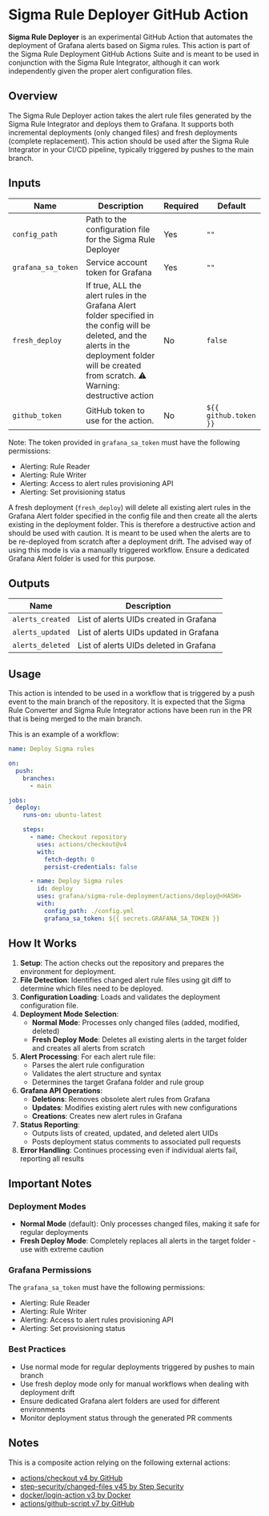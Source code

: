 # Sigma Rule Deployer GitHub Action

**Sigma Rule Deployer** is an experimental GitHub Action that automates the deployment of Grafana alerts based on Sigma rules. This action is part of the Sigma Rule Deployment GitHub Actions Suite and is meant to be used in conjunction with the Sigma Rule Integrator, although it can work independently given the proper alert configuration files.

## Overview

The Sigma Rule Deployer action takes the alert rule files generated by the Sigma Rule Integrator and deploys them to Grafana. It supports both incremental deployments (only changed files) and fresh deployments (complete replacement). This action should be used after the Sigma Rule Integrator in your CI/CD pipeline, typically triggered by pushes to the main branch.

## Inputs

| Name               | Description                                                                                                                                                                                           | Required | Default               |
| ------------------ | ----------------------------------------------------------------------------------------------------------------------------------------------------------------------------------------------------- | -------- | --------------------- |
| `config_path`      | Path to the configuration file for the Sigma Rule Deployer                                                                                                                                            | Yes      | `""`                  |
| `grafana_sa_token` | Service account token for Grafana                                                                                                                                                                     | Yes      | `""`                  |
| `fresh_deploy`     | If true, ALL the alert rules in the Grafana Alert folder specified in the config will be deleted, and the alerts in the deployment folder will be created from scratch. ⚠️ Warning: destructive action | No       | `false`               |
| `github_token`     | GitHub token to use for the action.                                                                                                                                                                   | No       | `${{ github.token }}` |

Note: The token provided in `grafana_sa_token` must have the following permissions:

- Alerting: Rule Reader
- Alerting: Rule Writer
- Alerting: Access to alert rules provisioning API
- Alerting: Set provisioning status

A fresh deployment (`fresh_deploy`) will delete all existing alert rules in the Grafana Alert folder specified in the config file and then create all the alerts existing in the deployment folder. This is therefore a destructive action and should be used with caution. It is meant to be used when the alerts are to be re-deployed from scratch after a deployment drift. The advised way of using this mode is via a manually triggered workflow. Ensure a dedicated Grafana Alert folder is used for this purpose.

## Outputs

| Name             | Description                            |
| ---------------- | -------------------------------------- |
| `alerts_created` | List of alerts UIDs created in Grafana |
| `alerts_updated` | List of alerts UIDs updated in Grafana |
| `alerts_deleted` | List of alerts UIDs deleted in Grafana |

## Usage

This action is intended to be used in a workflow that is triggered by a push event to the main branch of the repository.
It is expected that the Sigma Rule Converter and Sigma Rule Integrator actions have been run in the PR that is being merged to the main branch.

This is an example of a workflow:

```yaml
name: Deploy Sigma rules

on:
  push:
    branches:
      - main

jobs:
  deploy:
    runs-on: ubuntu-latest

    steps:
      - name: Checkout repository
        uses: actions/checkout@v4
        with:
          fetch-depth: 0
          persist-credentials: false

      - name: Deploy Sigma rules
        id: deploy
        uses: grafana/sigma-rule-deployment/actions/deploy@<HASH>
        with:
          config_path: ./config.yml
          grafana_sa_token: ${{ secrets.GRAFANA_SA_TOKEN }}
```

## How It Works

1. **Setup**: The action checks out the repository and prepares the environment for deployment.
2. **File Detection**: Identifies changed alert rule files using git diff to determine which files need to be deployed.
3. **Configuration Loading**: Loads and validates the deployment configuration file.
4. **Deployment Mode Selection**:
   - **Normal Mode**: Processes only changed files (added, modified, deleted)
   - **Fresh Deploy Mode**: Deletes all existing alerts in the target folder and creates all alerts from scratch
5. **Alert Processing**: For each alert rule file:
   - Parses the alert rule configuration
   - Validates the alert structure and syntax
   - Determines the target Grafana folder and rule group
6. **Grafana API Operations**:
   - **Deletions**: Removes obsolete alert rules from Grafana
   - **Updates**: Modifies existing alert rules with new configurations
   - **Creations**: Creates new alert rules in Grafana
7. **Status Reporting**:
   - Outputs lists of created, updated, and deleted alert UIDs
   - Posts deployment status comments to associated pull requests
8. **Error Handling**: Continues processing even if individual alerts fail, reporting all results

## Important Notes

### Deployment Modes

- **Normal Mode** (default): Only processes changed files, making it safe for regular deployments
- **Fresh Deploy Mode**: Completely replaces all alerts in the target folder - use with extreme caution

### Grafana Permissions

The `grafana_sa_token` must have the following permissions:

- Alerting: Rule Reader
- Alerting: Rule Writer
- Alerting: Access to alert rules provisioning API
- Alerting: Set provisioning status

### Best Practices

- Use normal mode for regular deployments triggered by pushes to main branch
- Use fresh deploy mode only for manual workflows when dealing with deployment drift
- Ensure dedicated Grafana alert folders are used for different environments
- Monitor deployment status through the generated PR comments

## Notes

This is a composite action relying on the following external actions:

- [actions/checkout v4 by GitHub](https://github.com/actions/checkout)
- [step-security/changed-files v45 by Step Security](https://github.com/step-security/changed-files)
- [docker/login-action v3 by Docker](https://github.com/docker/login-action)
- [actions/github-script v7 by GitHub](https://github.com/actions/github-script)
